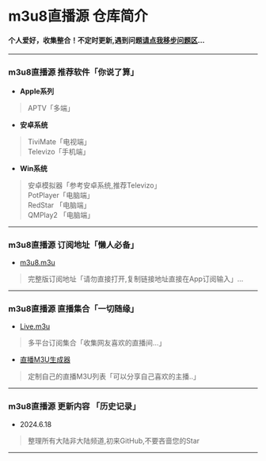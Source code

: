 
# m3u8直播源 仓库简介
#### 个人爱好，收集整合！不定时更新,遇到问题[请点我移步问题区](https://github.com/m3u-man/m3u8/issues/new)…
---
### m3u8直播源 推荐软件「你说了算」  
* **Apple系列**
>APTV「多端」  
* **安卓系统**
>TiviMate「电视端」  
>Televizo「手机端」  
* **Win系统**
>安卓模拟器「参考安卓系统,推荐Televizo」  
>PotPlayer「电脑端」  
>RedStar 「电脑端」  
>QMPlay2 「电脑端」  
---
### m3u8直播源 订阅地址「懒人必备」 
* [m3u8.m3u](https://yang-1989.eu.org/m3u/Gather)  
> 完整版订阅地址「请勿直接打开,复制链接地址直接在App订阅输入」...
---
### m3u8直播源 直播集合「一切随缘」  
* [Live.m3u](https://yang-1989.eu.org/m3u/Live)      
>多平台订阅集合「收集网友喜欢的直播间...」
* [直播M3U生成器](https://tv.iill.top/live.html)  
>定制自己的直播M3U列表「可以分享自己喜欢的主播..」
---
### m3u8直播源 更新内容 「历史记录」     
* 2024.6.18  
>整理所有大陆非大陆频道,初来GitHub,不要吝啬您的Star

---
